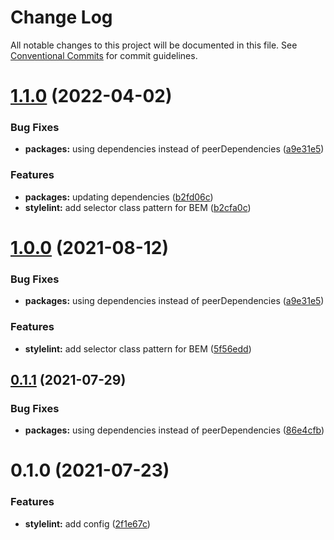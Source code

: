 # Change Log

All notable changes to this project will be documented in this file.
See [Conventional Commits](https://conventionalcommits.org) for commit guidelines.

# [1.1.0](https://github.com/nickstaroba/eterna-tooling/compare/@eterna/stylelint-config-sass@0.1.0...@eterna/stylelint-config-sass@1.1.0) (2022-04-02)


### Bug Fixes

* **packages:** using dependencies instead of peerDependencies ([a9e31e5](https://github.com/nickstaroba/eterna-tooling/commit/a9e31e592006da90962183e9d380426f77ee7f4d))


### Features

* **packages:** updating dependencies ([b2fd06c](https://github.com/nickstaroba/eterna-tooling/commit/b2fd06cb02ba97a974b81f817de9a2dbfe74a741))
* **stylelint:** add selector class pattern for BEM ([b2cfa0c](https://github.com/nickstaroba/eterna-tooling/commit/b2cfa0cda9909f19e07dc2e0ca13abf33a72f4ea))





# [1.0.0](https://github.com/nickstaroba/eterna-tooling/compare/@eterna/stylelint-config-sass@0.1.0...@eterna/stylelint-config-sass@1.0.0) (2021-08-12)


### Bug Fixes

* **packages:** using dependencies instead of peerDependencies ([a9e31e5](https://github.com/nickstaroba/eterna-tooling/commit/a9e31e592006da90962183e9d380426f77ee7f4d))


### Features

* **stylelint:** add selector class pattern for BEM ([5f56edd](https://github.com/nickstaroba/eterna-tooling/commit/5f56edd136c6bd00a2b0ff2fd6af6ce596bfc37e))





## [0.1.1](https://github.com/nickstaroba/eterna-tooling/compare/@eterna/stylelint-config-sass@0.1.0...@eterna/stylelint-config-sass@0.1.1) (2021-07-29)


### Bug Fixes

* **packages:** using dependencies instead of peerDependencies ([86e4cfb](https://github.com/nickstaroba/eterna-tooling/commit/86e4cfb992cab4bf969729c62bd36e7ab5274b4a))





# 0.1.0 (2021-07-23)


### Features

* **stylelint:** add config ([2f1e67c](https://github.com/nickstaroba/eterna-tooling/commit/2f1e67c476b673d50dd95af305642f4671eaee63))
